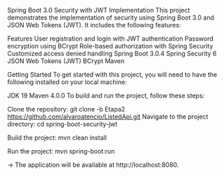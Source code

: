 Spring Boot 3.0 Security with JWT Implementation
This project demonstrates the implementation of security using Spring Boot 3.0 and JSON Web Tokens (JWT). It includes the following features:

Features
User registration and login with JWT authentication
Password encryption using BCrypt
Role-based authorization with Spring Security
Customized access denied handling
Spring Boot 3.0.4
Spring Security 6
JSON Web Tokens (JWT)
BCrypt
Maven


Getting Started
To get started with this project, you will need to have the following installed on your local machine:

JDK 19
Maven 4.0.0
To build and run the project, follow these steps:

Clone the repository: 
    git clone -b Etapa2 https://github.com/alvaroatencio/ListedApi.git
Navigate to the project directory: cd spring-boot-security-jwt

Build the project: mvn clean install

Run the project: mvn spring-boot:run

-> The application will be available at http://localhost:8080.
